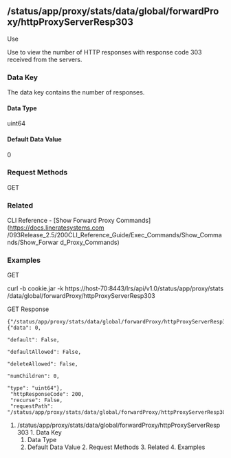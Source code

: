 ## /status/app/proxy/stats/data/global/forwardProxy/httpProxyServerResp303

Use

Use to view the number of HTTP responses with response code 303 received from
the servers.

### Data Key

The data key contains the number of responses.

#### Data Type

uint64

#### Default Data Value

0

### Request Methods

GET

### Related

CLI Reference - [Show Forward Proxy Commands](https://docs.lineratesystems.com
/093Release_2.5/200CLI_Reference_Guide/Exec_Commands/Show_Commands/Show_Forwar
d_Proxy_Commands)

### Examples

GET

curl -b cookie.jar -k https://host-70:8443/lrs/api/v1.0/status/app/proxy/stats
/data/global/forwardProxy/httpProxyServerResp303

GET Response

    
    {"/status/app/proxy/stats/data/global/forwardProxy/httpProxyServerResp303": {"data": 0,
                                                                                  "default": False,
                                                                                  "defaultAllowed": False,
                                                                                  "deleteAllowed": False,
                                                                                  "numChildren": 0,
                                                                                  "type": "uint64"},
     "httpResponseCode": 200,
     "recurse": False,
     "requestPath": "/status/app/proxy/stats/data/global/forwardProxy/httpProxyServerResp303"}
    

  1. /status/app/proxy/stats/data/global/forwardProxy/httpProxyServerResp303
    1. Data Key
      1. Data Type
      2. Default Data Value
    2. Request Methods
    3. Related
    4. Examples

